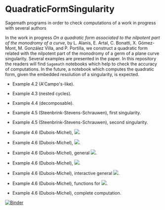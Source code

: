 # QuadraticFormSingularity
Sagemath programs in order to check  computations of a work in progress with several authors

In the work in progress *On a quadratic form associated to the nilpotent part of the monodromy of a curve*, by L. Alanis, E. Artal, C. Bonatti, X. Gómez-Mont, M. González Villa, and P. Portilla, we construct a quadratic form related with the nilpotent part of the monodromy of a germ of a plane curve singularity. Several examples are presented in the paper. In this repository the readers will find `Sagemath` notebooks which help to check the accuracy of computations. In the future, a notebook which computes the quadratic form, given the embedded resolution of a singularity, is expected.

- Example 4.2 (A'Campo's-like). <!--[![Binder](https://mybinder.org/badge_logo.svg)](https://mybinder.org/v2/gh/enriqueartal/QuadraticFormSingularity/main?filepath=Ejemplo4.2.v1.ipynb)-->

- Example 4.3 (nested cycles). <!--[![Binder](https://mybinder.org/badge_logo.svg)](https://mybinder.org/v2/gh/enriqueartal/QuadraticFormSingularity/main?filepath=Ejemplo4.3.v1.ipynb)-->

- Example 4.4 (decomposable). <!--[![Binder](https://mybinder.org/badge_logo.svg)](https://mybinder.org/v2/gh/enriqueartal/QuadraticFormSingularity/main?filepath=Ejemplo4.4.v1.ipynb)-->

- Example 4.5 (Steenbrink-Stevens-Schrauwen), first singularity. <!--[![Binder](https://mybinder.org/badge_logo.svg)](https://mybinder.org/v2/gh/enriqueartal/QuadraticFormSingularity/main?filepath=Ejemplo4.5a.v1.ipynb)-->

- Example 4.5 (Steenbrink-Stevens-Schrauwen), second singularity. <!--[![Binder](https://mybinder.org/badge_logo.svg)](https://mybinder.org/v2/gh/enriqueartal/QuadraticFormSingularity/main?filepath=Ejemplo4.5b.v1.ipynb)-->

- Example 4.6 (Dubois-Michel), <img src="https://render.githubusercontent.com/render/math?math=(a,b)=(1,11)">. <!--[![Binder](https://mybinder.org/badge_logo.svg)](https://mybinder.org/v2/gh/enriqueartal/QuadraticFormSingularity/main?filepath=Ejemplo4.6a.v1.ipynb)-->

- Example 4.6 (Dubois-Michel), <img src="https://render.githubusercontent.com/render/math?math=(a,b)=(3,9)">. <!--[![Binder](https://mybinder.org/badge_logo.svg)](https://mybinder.org/v2/gh/enriqueartal/QuadraticFormSingularity/main?filepath=Ejemplo4.6b.v1.ipynb)-->

- Example 4.6 (Dubois-Michel), general <img src="https://render.githubusercontent.com/render/math?math=(a,b)=(5,11)">. <!--[![Binder](https://mybinder.org/badge_logo.svg)](https://mybinder.org/v2/gh/enriqueartal/QuadraticFormSingularity/main?filepath=EjemploDBMa.ipynb)-->

- Example 4.6 (Dubois-Michel), <img src="https://render.githubusercontent.com/render/math?math=(a,b)=(3,13)">. <!--[![Binder](https://mybinder.org/badge_logo.svg)](https://mybinder.org/v2/gh/enriqueartal/QuadraticFormSingularity/main?filepath=EjemploDBMb.v1.ipynb)-->

- Example 4.6 (Dubois-Michel), interactive general <img src="https://render.githubusercontent.com/render/math?math=(a,b)">. <!--[![Binder](https://mybinder.org/badge_logo.svg)](https://mybinder.org/v2/gh/enriqueartal/QuadraticFormSingularity/main?filepath=EjemploDBMaGeneral.ipynb)-->

- Example 4.6 (Dubois-Michel), functions for <img src="https://render.githubusercontent.com/render/math?math=(a,b)">. <!--[![Binder](https://mybinder.org/badge_logo.svg)](https://mybinder.org/v2/gh/enriqueartal/QuadraticFormSingularity/main?filepath=EjemploDBMFunction.ipynb)-->

- Example 4.6 (Dubois-Michel), complete computation. <!--[![Binder](https://mybinder.org/badge_logo.svg)](https://mybinder.org/v2/gh/enriqueartal/QuadraticFormSingularity/main?filepath=DuBoisMichelGeneral.ipynb)-->



[![Binder](https://mybinder.org/badge_logo.svg)](https://mybinder.org/v2/gh/enriqueartal/QuadraticFormSingularity/main)

